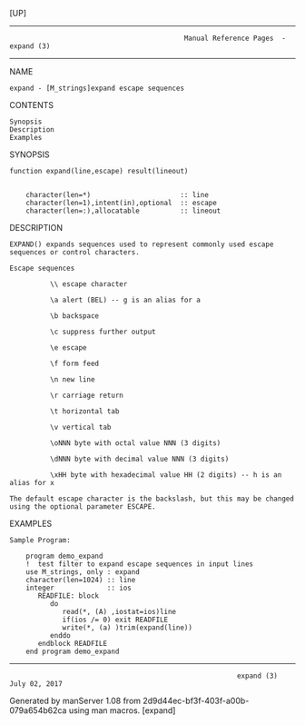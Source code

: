 [UP]

-----------------------------------------------------------------------------------------------------------------------------------
                                               Manual Reference Pages  - expand (3)
-----------------------------------------------------------------------------------------------------------------------------------
                                                                 
NAME

    expand - [M_strings]expand escape sequences

CONTENTS

    Synopsis
    Description
    Examples

SYNOPSIS

    function expand(line,escape) result(lineout)


        character(len=*)                      :: line
        character(len=1),intent(in),optional  :: escape
        character(len=:),allocatable          :: lineout

DESCRIPTION

    EXPAND() expands sequences used to represent commonly used escape sequences or control characters.

    Escape sequences

              \\ escape character

              \a alert (BEL) -- g is an alias for a

              \b backspace

              \c suppress further output

              \e escape

              \f form feed

              \n new line

              \r carriage return

              \t horizontal tab

              \v vertical tab

              \oNNN byte with octal value NNN (3 digits)

              \dNNN byte with decimal value NNN (3 digits)

              \xHH byte with hexadecimal value HH (2 digits) -- h is an alias for x

    The default escape character is the backslash, but this may be changed using the optional parameter ESCAPE.

EXAMPLES

    Sample Program:

        program demo_expand
        !  test filter to expand escape sequences in input lines
        use M_strings, only : expand
        character(len=1024) :: line
        integer             :: ios
           READFILE: block
              do
                 read(*, (A) ,iostat=ios)line
                 if(ios /= 0) exit READFILE
                 write(*, (a) )trim(expand(line))
              enddo
           endblock READFILE
        end program demo_expand

-----------------------------------------------------------------------------------------------------------------------------------

                                                            expand (3)                                                July 02, 2017

Generated by manServer 1.08 from 2d9d44ec-bf3f-403f-a00b-079a654b62ca using man macros.
                                                             [expand]
